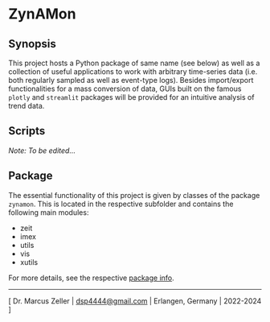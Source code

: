 # ZynAMon

## Synopsis

This project hosts a Python package of same name (see below) as well as a collection of useful applications to work with arbitrary time-series data (i.e. both regularly sampled as well as event-type logs). Besides import/export functionalities for a mass conversion of data, GUIs built on the famous ```plotly``` and ```streamlit``` packages will be provided for an intuitive analysis of trend data.

## Scripts

*Note: To be edited...* 

## Package

The essential functionality of this project is given by classes of the package ```zynamon```. This is located in the respective subfolder and contains the following main modules:

- zeit
- imex
- utils
- vis
- xutils

For more details, see the respective [package info](README_pkg.md).

- - -

[ Dr. Marcus Zeller | <dsp4444@gmail.com> | Erlangen, Germany | 2022-2024 ]
